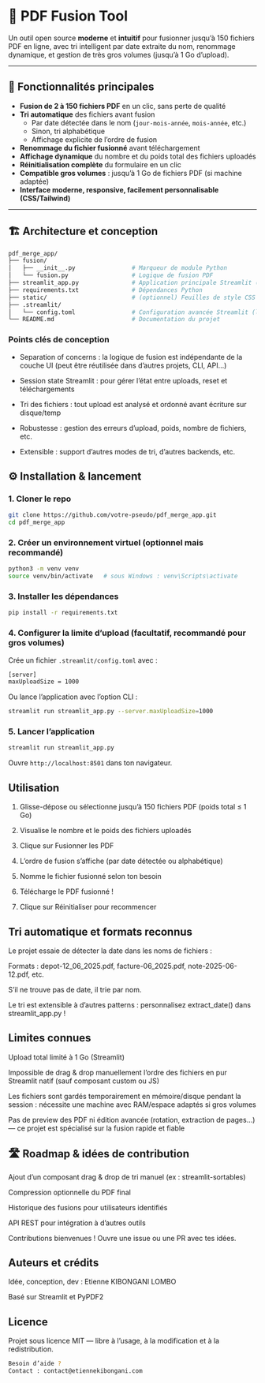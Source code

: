 # 📎 PDF Fusion Tool

Un outil open source **moderne** et **intuitif** pour fusionner jusqu’à 150 fichiers PDF en ligne, avec tri intelligent par date extraite du nom, renommage dynamique, et gestion de très gros volumes (jusqu’à 1 Go d’upload).

---

## 🚀 Fonctionnalités principales

- **Fusion de 2 à 150 fichiers PDF** en un clic, sans perte de qualité
- **Tri automatique** des fichiers avant fusion  
  - Par date détectée dans le nom (`jour-mois-année`, `mois-année`, etc.)
  - Sinon, tri alphabétique
  - Affichage explicite de l’ordre de fusion
- **Renommage du fichier fusionné** avant téléchargement
- **Affichage dynamique** du nombre et du poids total des fichiers uploadés
- **Réinitialisation complète** du formulaire en un clic
- **Compatible gros volumes** : jusqu’à 1 Go de fichiers PDF (si machine adaptée)
- **Interface moderne, responsive, facilement personnalisable (CSS/Tailwind)**

---

## 🏗️ Architecture et conception

```bash
pdf_merge_app/
├── fusion/
│   ├── __init__.py                # Marqueur de module Python
│   └── fusion.py                  # Logique de fusion PDF
├── streamlit_app.py               # Application principale Streamlit (UI/UX & orchestration)
├── requirements.txt               # Dépendances Python
├── static/                        # (optionnel) Feuilles de style CSS custom
├── .streamlit/
│   └── config.toml                # Configuration avancée Streamlit (limite upload, etc.)
└── README.md                      # Documentation du projet

```

### Points clés de conception

- Separation of concerns : la logique de fusion est indépendante de la couche UI (peut être réutilisée dans d’autres projets, CLI, API…)

- Session state Streamlit : pour gérer l’état entre uploads, reset et téléchargements

- Tri des fichiers : tout upload est analysé et ordonné avant écriture sur disque/temp

- Robustesse : gestion des erreurs d’upload, poids, nombre de fichiers, etc.

- Extensible : support d’autres modes de tri, d’autres backends, etc.

## ⚙️ Installation & lancement

### 1. Cloner le repo

```bash
git clone https://github.com/votre-pseudo/pdf_merge_app.git
cd pdf_merge_app

```

### 2. Créer un environnement virtuel (optionnel mais recommandé)

```bash
python3 -m venv venv
source venv/bin/activate   # sous Windows : venv\Scripts\activate

```

### 3. Installer les dépendances

```bash
pip install -r requirements.txt

```

### 4. Configurer la limite d’upload (facultatif, recommandé pour gros volumes)

Crée un fichier ```.streamlit/config.toml``` avec :

```bash
[server]
maxUploadSize = 1000

```

Ou lance l’application avec l’option CLI :

```bash
streamlit run streamlit_app.py --server.maxUploadSize=1000

```

### 5. Lancer l’application

```bash
streamlit run streamlit_app.py

```

Ouvre ```http://localhost:8501``` dans ton navigateur.

## Utilisation

1. Glisse-dépose ou sélectionne jusqu’à 150 fichiers PDF (poids total ≤ 1 Go)

2. Visualise le nombre et le poids des fichiers uploadés

3. Clique sur Fusionner les PDF

4. L’ordre de fusion s’affiche (par date détectée ou alphabétique)

5. Nomme le fichier fusionné selon ton besoin

6. Télécharge le PDF fusionné !

7. Clique sur Réinitialiser pour recommencer

## Tri automatique et formats reconnus

Le projet essaie de détecter la date dans les noms de fichiers :

Formats : depot-12_06_2025.pdf, facture-06_2025.pdf, note-2025-06-12.pdf, etc.

S’il ne trouve pas de date, il trie par nom.

Le tri est extensible à d’autres patterns : personnalisez extract_date() dans streamlit_app.py !

## Limites connues

Upload total limité à 1 Go (Streamlit)

Impossible de drag & drop manuellement l’ordre des fichiers en pur Streamlit natif (sauf composant custom ou JS)

Les fichiers sont gardés temporairement en mémoire/disque pendant la session : nécessite une machine avec RAM/espace adaptés si gros volumes

Pas de preview des PDF ni édition avancée (rotation, extraction de pages…) — ce projet est spécialisé sur la fusion rapide et fiable

## 🛣️ Roadmap & idées de contribution

Ajout d’un composant drag & drop de tri manuel (ex : streamlit-sortables)

Compression optionnelle du PDF final

Historique des fusions pour utilisateurs identifiés

API REST pour intégration à d’autres outils

Contributions bienvenues !
Ouvre une issue ou une PR avec tes idées.

## Auteurs et crédits

Idée, conception, dev : Etienne KIBONGANI LOMBO

Basé sur Streamlit et PyPDF2

## Licence

Projet sous licence MIT — libre à l’usage, à la modification et à la redistribution.

```bash 
Besoin d’aide ?
Contact : contact@etiennekibongani.com

```